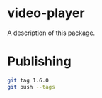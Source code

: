 # video-player

A description of this package.

# Publishing

```bash
git tag 1.6.0
git push --tags
```
